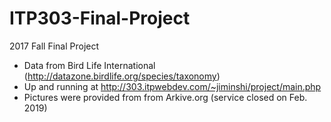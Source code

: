 # ITP303-Final-Project

2017 Fall Final Project
- Data from Bird Life International (http://datazone.birdlife.org/species/taxonomy)
- Up and running at http://303.itpwebdev.com/~jiminshi/project/main.php
- Pictures were provided from from Arkive.org (service closed on Feb. 2019)
